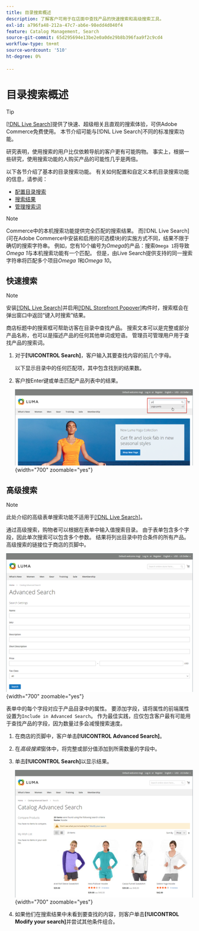 ```yaml
---
title: 目录搜索概述
description: 了解客户可用于在店面中查找产品的快速搜索和高级搜索工具。
exl-id: a796fa48-212a-47c7-ab6e-98edd4d040f4
feature: Catalog Management, Search
source-git-commit: 65d295694e13be2e0a0de29b8b396faa9f2c9cd4
workflow-type: tm+mt
source-wordcount: '510'
ht-degree: 0%

---
```


# 目录搜索概述

>[!TIP]
>
>[[!DNL Live Search]](https://experienceleague.adobe.com/docs/commerce-merchant-services/live-search/overview.html)提供了快速、超级相关且直观的搜索体验，可供Adobe Commerce免费使用。 本节介绍可能与[!DNL Live Search]不同的标准搜索功能。

研究表明，使用搜索的用户比仅依赖导航的客户更有可能购物。 事实上，根据一些研究，使用搜索功能的人购买产品的可能性几乎是两倍。

以下各节介绍了基本的目录搜索功能。 有关如何配置和自定义本机目录搜索功能的信息，请参阅：

- [配置目录搜索](search-configuration.md)
- [搜索结果](search-results.md)
- [管理搜索词](search-terms.md)

>[!NOTE]
>
>Commerce中的本机搜索功能提供完全匹配的搜索结果。 而[!DNL Live Search](可在Adobe Commerce中安装和启用的可选模块)的实施方式不同，结果不限于确切的搜索字符串。 例如，您有10个编号为&#x200B;_Omega_&#x200B;的产品：搜索`Omega 1`将导致&#x200B;_Omega 1_&#x200B;与本机搜索功能有一个匹配。 但是，由Live Search提供支持的同一搜索字符串将匹配多个项目&#x200B;_Omega 1_&#x200B;和&#x200B;_Omega 10_。

## 快速搜索

>[!NOTE]
>
>安装[[!DNL Live Search]](https://experienceleague.adobe.com/en/docs/commerce-merchant-services/live-search/overview)并启用[[!DNL Storefront Popover]](https://experienceleague.adobe.com/en/docs/commerce-merchant-services/live-search/live-search-storefront/storefront-popover)构件时，搜索框会在弹出窗口中返回“键入时搜索”结果。

商店标题中的搜索框可帮助访客在目录中查找产品。 搜索文本可以是完整或部分产品名称，也可以是描述产品的任何其他单词或短语。 管理员可管理用户用于查找产品的搜索词。

1. 对于&#x200B;**[!UICONTROL Search]**，客户输入其要查找内容的前几个字母。

   以下显示目录中的任何匹配项，其中包含找到的结果数。

1. 客户按Enter键或单击匹配产品列表中的结果。

   ![搜索](./assets/storefront-search-box.png){width="700" zoomable="yes"}

## 高级搜索

>[!NOTE]
>
>此处介绍的高级表单搜索功能不适用于[[!DNL Live Search]](https://experienceleague.adobe.com/docs/commerce-merchant-services/live-search/overview.html)。

通过高级搜索，购物者可以根据在表单中输入值搜索目录。 由于表单包含多个字段，因此单次搜索可以包含多个参数。 结果将列出目录中符合条件的所有产品。 高级搜索的链接位于商店的页脚中。

![高级搜索](./assets/storefront-search-advanced.png){width="700" zoomable="yes"}

表单中的每个字段对应于产品目录中的属性。 要添加字段，请将属性的前端属性设置为`Include in Advanced Search`。 作为最佳实践，应仅包含客户最有可能用于查找产品的字段，因为数量过多会减慢搜索速度。

1. 在商店的页脚中，客户单击&#x200B;**[!UICONTROL Advanced Search]**。

1. 在&#x200B;_高级搜索_&#x200B;窗体中，将完整或部分值添加到所需数量的字段中。

1. 单击&#x200B;**[!UICONTROL Search]**&#x200B;以显示结果。

   ![搜索结果](./assets/storefront-search-advanced-results-modify.png){width="700" zoomable="yes"}

1. 如果他们在搜索结果中未看到要查找的内容，则客户单击&#x200B;**[!UICONTROL Modify your search]**&#x200B;并尝试其他条件组合。
